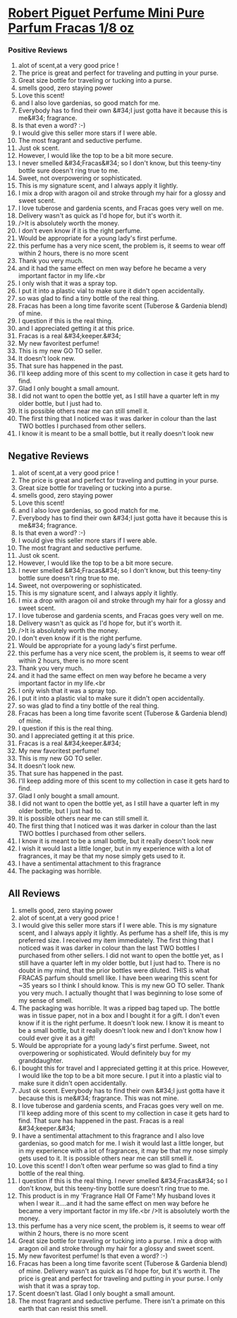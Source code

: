 # [Robert Piguet Perfume Mini Pure Parfum Fracas 1/8 oz](https://products.checkmycream.com/products/Robert-Piguet-Perfume-Mini-Pure-Parfum-Fracas-18-oz.html)

### Positive Reviews

<ol>
      <li>alot of scent,at a very good price !</li>
      <li>The price is great and perfect for traveling and putting in your purse.</li>
      <li>Great size bottle for traveling or tucking into a purse.  </li>
      <li>smells good, zero staying power</li>
      <li>Love this scent!</li>
      <li>and I also love gardenias, so good match for me.  </li>
      <li>Everybody has to find their own &amp;#34;I just gotta have it because this is me&amp;#34; fragrance.  </li>
      <li>Is that even a word? :-)</li>
      <li>I would give this seller more stars if I were able.  </li>
      <li>The most fragrant and seductive perfume.  </li>
      <li>Just ok scent.  </li>
      <li>However, I would like the top to be a bit more secure.</li>
      <li>I never smelled &amp;#34;Fracas&amp;#34; so I don&#x27;t know, but this teeny-tiny bottle sure doesn&#x27;t ring true to me.</li>
      <li>Sweet, not overpowering or sophisticated.</li>
      <li>This is my signature scent, and I always apply it lightly.  </li>
      <li>I mix a drop with aragon oil and stroke through my hair for a glossy and sweet scent.</li>
      <li>I love tuberose and gardenia scents, and Fracas goes very well on me.  </li>
      <li>Delivery wasn&#x27;t as quick as I&#x27;d hope for, but it&#x27;s worth it.</li>
      <li>/&gt;It is absolutely worth the money.</li>
      <li>I don&#x27;t even know if it is the right perfume.</li>
      <li>Would be appropriate for a young lady&#x27;s first perfume.</li>
      <li>this perfume has a very nice scent, the problem is, it seems to wear off within 2 hours, there is no more scent</li>
      <li>Thank you very much.  </li>
      <li>and it had the same effect on men  way before he became a very important factor in my life.&lt;br</li>
      <li>I only wish that it was a spray top.</li>
      <li>I put it into a plastic vial to make sure it didn&#x27;t open accidentally.</li>
      <li>so was glad to find a tiny bottle of the real thing.</li>
      <li>Fracas has been a long time favorite scent (Tuberose &amp; Gardenia blend) of mine.</li>
      <li>I question if this is the real thing.</li>
      <li>and I appreciated getting it at this price.</li>
      <li>Fracas is a real &amp;#34;keeper.&amp;#34;</li>
      <li>My new favoritest perfume!</li>
      <li>This is my new GO TO seller.  </li>
      <li>It doesn&#x27;t look new.</li>
      <li>That sure has happened in the past.  </li>
      <li>I&#x27;ll keep adding more of this scent to my collection in case it gets hard to find.  </li>
      <li>Glad I only bought a small amount.</li>
      <li>I did not want to open the bottle yet, as I still have a quarter left in my older bottle, but I just had to.  </li>
      <li>It is possible others near me can still smell it.</li>
      <li>The first thing that I noticed was it was darker in colour than the last TWO bottles I purchased from other sellers.  </li>
      <li>I know it is meant to be a small bottle, but it really doesn&#x27;t look new</li>
</ol>


<h2>Negative Reviews</h2>
<ol>
<li> alot of scent,at a very good price !</li>
<li> The price is great and perfect for traveling and putting in your purse.</li>
<li> Great size bottle for traveling or tucking into a purse.  </li>
<li> smells good, zero staying power</li>
<li> Love this scent!</li>
<li> and I also love gardenias, so good match for me.  </li>
<li> Everybody has to find their own &amp;#34;I just gotta have it because this is me&amp;#34; fragrance.  </li>
<li> Is that even a word? :-)</li>
<li> I would give this seller more stars if I were able.  </li>
<li> The most fragrant and seductive perfume.  </li>
<li> Just ok scent.  </li>
<li> However, I would like the top to be a bit more secure.</li>
<li> I never smelled &amp;#34;Fracas&amp;#34; so I don&#x27;t know, but this teeny-tiny bottle sure doesn&#x27;t ring true to me.</li>
<li> Sweet, not overpowering or sophisticated.</li>
<li> This is my signature scent, and I always apply it lightly.  </li>
<li> I mix a drop with aragon oil and stroke through my hair for a glossy and sweet scent.</li>
<li> I love tuberose and gardenia scents, and Fracas goes very well on me.  </li>
<li> Delivery wasn&#x27;t as quick as I&#x27;d hope for, but it&#x27;s worth it.</li>
<li> /&gt;It is absolutely worth the money.</li>
<li> I don&#x27;t even know if it is the right perfume.</li>
<li> Would be appropriate for a young lady&#x27;s first perfume.</li>
<li> this perfume has a very nice scent, the problem is, it seems to wear off within 2 hours, there is no more scent</li>
<li> Thank you very much.  </li>
<li> and it had the same effect on men  way before he became a very important factor in my life.&lt;br</li>
<li> I only wish that it was a spray top.</li>
<li> I put it into a plastic vial to make sure it didn&#x27;t open accidentally.</li>
<li> so was glad to find a tiny bottle of the real thing.</li>
<li> Fracas has been a long time favorite scent (Tuberose &amp; Gardenia blend) of mine.</li>
<li> I question if this is the real thing.</li>
<li> and I appreciated getting it at this price.</li>
<li> Fracas is a real &amp;#34;keeper.&amp;#34;</li>
<li> My new favoritest perfume!</li>
<li> This is my new GO TO seller.  </li>
<li> It doesn&#x27;t look new.</li>
<li> That sure has happened in the past.  </li>
<li> I&#x27;ll keep adding more of this scent to my collection in case it gets hard to find.  </li>
<li> Glad I only bought a small amount.</li>
<li> I did not want to open the bottle yet, as I still have a quarter left in my older bottle, but I just had to.  </li>
<li> It is possible others near me can still smell it.</li>
<li> The first thing that I noticed was it was darker in colour than the last TWO bottles I purchased from other sellers.  </li>
<li> I know it is meant to be a small bottle, but it really doesn&#x27;t look new</li>
<li> I wish it would last a little longer, but in my experience with a lot of fragrances, it may be that my nose simply gets used to it.  </li>
<li> I have a sentimental attachment to this fragrance</li>
<li> The packaging was horrible.</li>
</ol>

<h2>All Reviews</h2>

<ol>
    <li> smells good, zero staying power</li>
    <li> alot of scent,at a very good price !</li>
    <li> I would give this seller more stars if I were able.  This is my signature scent, and I always apply it lightly.  As perfume has a shelf life, this is my preferred size. I received my item immediately.  The first thing that I noticed was it was darker in colour than the last TWO bottles I purchased from other sellers.  I did not want to open the bottle yet, as I still have a quarter left in my older bottle, but I just had to.  There is no doubt in my mind, that the prior bottles were diluted.  THIS is what FRACAS parfum should smell like. I have been wearing this scent for ~35 years so I think I should know. This is my new GO TO seller.  Thank you very much.  I actually thought that I was beginning to lose some of my sense of smell.</li>
    <li> The packaging was horrible. It was a ripped bag taped up. The bottle was in tissue paper, not in a box and I bought it for a gift. I don&#x27;t even know if it is the right perfume. It doesn&#x27;t look new. I know it is meant to be a small bottle, but it really doesn&#x27;t look new and I don&#x27;t know how I could ever give it as a gift!</li>
    <li> Would be appropriate for a young lady&#x27;s first perfume. Sweet, not overpowering or sophisticated. Would definitely buy for my granddaughter.</li>
    <li> I bought this for travel and I appreciated getting it at this price. However, I would like the top to be a bit more secure. I put it into a plastic vial to make sure it didn&#x27;t open accidentally.</li>
    <li> Just ok scent.  Everybody has to find their own &amp;#34;I just gotta have it because this is me&amp;#34; fragrance.  This was not mine.</li>
    <li> I love tuberose and gardenia scents, and Fracas goes very well on me.  I&#x27;ll keep adding more of this scent to my collection in case it gets hard to find.  That sure has happened in the past.  Fracas is a real &amp;#34;keeper.&amp;#34;</li>
    <li> I have a sentimental attachment to this fragrance and I also love gardenias, so good match for me.  I wish it would last a little longer, but in my experience with a lot of fragrances, it may be that my nose simply gets used to it.  It is possible others near me can still smell it.</li>
    <li> Love this scent! I don&#x27;t often wear perfume so was glad to find a tiny bottle of the real thing.</li>
    <li> I question if this is the real thing. I never smelled &amp;#34;Fracas&amp;#34; so I don&#x27;t know, but this teeny-tiny bottle sure doesn&#x27;t ring true to me.</li>
    <li> This product is in my &#x27;Fragrance Hall Of Fame&#x27;!  My husband loves it when I wear it....and it had the same effect on men  way before he became a very important factor in my life.&lt;br /&gt;It is absolutely worth the money.</li>
    <li> this perfume has a very nice scent, the problem is, it seems to wear off within 2 hours, there is no more scent</li>
    <li> Great size bottle for traveling or tucking into a purse.  I mix a drop with aragon oil and stroke through my hair for a glossy and sweet scent.</li>
    <li> My new favoritest perfume! Is that even a word? :-)</li>
    <li> Fracas has been a long time favorite scent (Tuberose &amp; Gardenia blend) of mine. Delivery wasn&#x27;t as quick as I&#x27;d hope for, but it&#x27;s worth it. The price is great and perfect for traveling and putting in your purse. I only wish that it was a spray top.</li>
    <li> Scent doesn&#x27;t last. Glad I only bought a small amount.</li>
    <li> The most fragrant and seductive perfume.  There isn&#x27;t a primate on this earth that can resist this smell.</li>
</ol>




